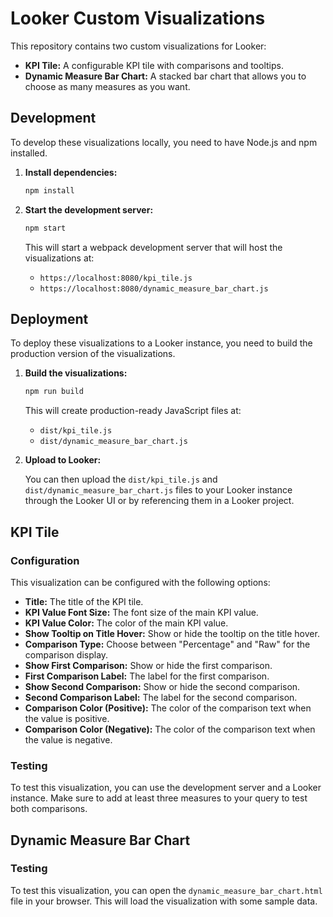 # Looker Custom Visualizations

This repository contains two custom visualizations for Looker:

*   **KPI Tile:** A configurable KPI tile with comparisons and tooltips.
*   **Dynamic Measure Bar Chart:** A stacked bar chart that allows you to choose as many measures as you want.

## Development

To develop these visualizations locally, you need to have Node.js and npm installed.

1. **Install dependencies:**

   ```bash
   npm install
   ```

2. **Start the development server:**

   ```bash
   npm start
   ```

   This will start a webpack development server that will host the visualizations at:
   * `https://localhost:8080/kpi_tile.js`
   * `https://localhost:8080/dynamic_measure_bar_chart.js`

## Deployment

To deploy these visualizations to a Looker instance, you need to build the production version of the visualizations.

1. **Build the visualizations:**

   ```bash
   npm run build
   ```

   This will create production-ready JavaScript files at:
   * `dist/kpi_tile.js`
   * `dist/dynamic_measure_bar_chart.js`

2. **Upload to Looker:**

   You can then upload the `dist/kpi_tile.js` and `dist/dynamic_measure_bar_chart.js` files to your Looker instance through the Looker UI or by referencing them in a Looker project.

## KPI Tile

### Configuration

This visualization can be configured with the following options:

*   **Title:** The title of the KPI tile.
*   **KPI Value Font Size:** The font size of the main KPI value.
*   **KPI Value Color:** The color of the main KPI value.
*   **Show Tooltip on Title Hover:** Show or hide the tooltip on the title hover.
*   **Comparison Type:** Choose between "Percentage" and "Raw" for the comparison display.
*   **Show First Comparison:** Show or hide the first comparison.
*   **First Comparison Label:** The label for the first comparison.
*   **Show Second Comparison:** Show or hide the second comparison.
*   **Second Comparison Label:** The label for the second comparison.
*   **Comparison Color (Positive):** The color of the comparison text when the value is positive.
*   **Comparison Color (Negative):** The color of the comparison text when the value is negative.

### Testing

To test this visualization, you can use the development server and a Looker instance. Make sure to add at least three measures to your query to test both comparisons.

## Dynamic Measure Bar Chart

### Testing

To test this visualization, you can open the `dynamic_measure_bar_chart.html` file in your browser. This will load the visualization with some sample data.
